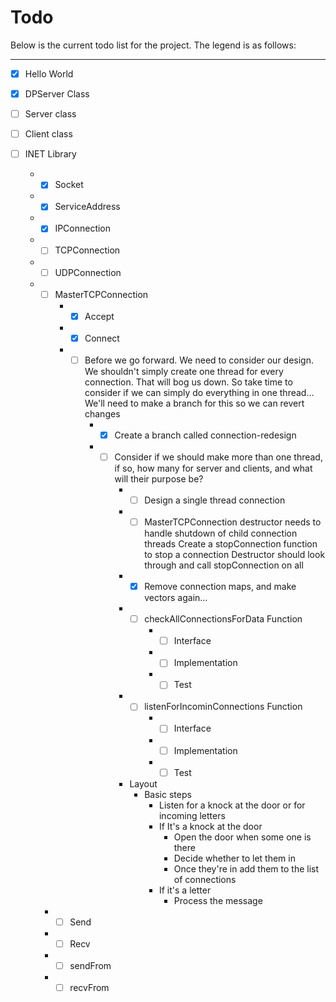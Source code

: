 # Todo

Below is the current todo list for the project. The legend is as follows:

----------------------------


- [x] Hello World
- [x] DPServer Class
- [ ] Server class
- [ ] Client class
- [ ] INET Library

	- -[x] Socket
	- -[x] ServiceAddress
	- -[x] IPConnection
	- -[ ] TCPConnection
	- -[ ] UDPConnection
	- -[ ] MasterTCPConnection
		- -[x] Accept
		- -[x] Connect
		- -[ ] Before we go forward. We need to consider our design. We
			shouldn't simply create one thread for every connection. That
			will bog us down. So take time to consider if we can simply do
			everything in one thread… We'll need to make a branch for this
			so we can revert changes
			- -[x] Create a branch called connection-redesign
			- -[ ] Consider if we should make more than one thread, if so, how
				many for server and clients, and what will their purpose be?
				- -[ ] Design a single thread connection
				- -[ ] MasterTCPConnection destructor needs to handle shutdown
					of child connection threads Create a stopConnection
					function to stop a connection Destructor should look
					through and call stopConnection on all
				- -[x] Remove connection maps, and make vectors again…
				- -[ ] checkAllConnectionsForData Function
					- -[ ] Interface
					- -[ ] Implementation
					- -[ ] Test
				- -[ ] listenForIncominConnections Function
					- -[ ] Interface
					- -[ ] Implementation
					- -[ ] Test
				- Layout
					- Basic steps
						- Listen for a knock at the door or for incoming letters
						- If It's a knock at the door
							- Open the door when some one is there
							- Decide whether to let them in
							- Once they're in add them to the list of connections
						- If it's a letter
							- Process the message

	  - -[ ] Send
	  - -[ ] Recv
	  - -[ ] sendFrom
	  - -[ ] recvFrom
